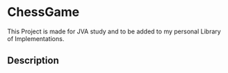 # ChessGame
This Project is made for JVA study and to be added to my personal Library of Implementations.

##  Description 
